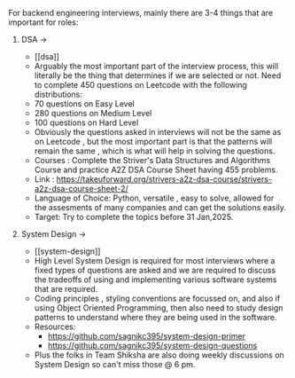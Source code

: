 
For backend engineering interviews, mainly there are 3-4 things that are important for roles:

1. DSA -> 
	- [[dsa]] 
	- Arguably the most important part of the interview process, this will literally be the thing that determines if we are selected or not. Need to complete 450 questions on Leetcode with the following distributions:
	- 70 questions on Easy Level
	- 280 questions on Medium Level 
	- 100 questions on Hard Level
	- Obviously the questions asked in interviews will not be the same as on Leetcode , but the most important part is that the patterns will remain the same , which is what will help in solving the questions.
	- Courses : Complete the Striver's Data Structures and Algorithms Course and practice A2Z DSA Course Sheet having 455 problems.
	- Link : https://takeuforward.org/strivers-a2z-dsa-course/strivers-a2z-dsa-course-sheet-2/
	- Language of Choice: Python, versatile , easy to solve, allowed for the assesments of many companies and can get the solutions easily.
	- Target: Try to complete the topics before 31 Jan,2025.

3. System Design -> 
	- [[system-design]] 
	- High Level System Design is required for most interviews where a fixed types of questions are asked and we are required to discuss the tradeoffs of using and implementing various software systems that are required.
	- Coding principles , styling conventions are focussed on, and also if using Object Oriented Programming, then also need to study design patterns to understand where they are being used in the software.
	- Resources:
		- https://github.com/sagnikc395/system-design-primer
		- https://github.com/sagnikc395/system-design-questions
	- Plus the folks in Team Shiksha are also doing weekly discussions on System Design so can't miss those @ 6 pm.

	